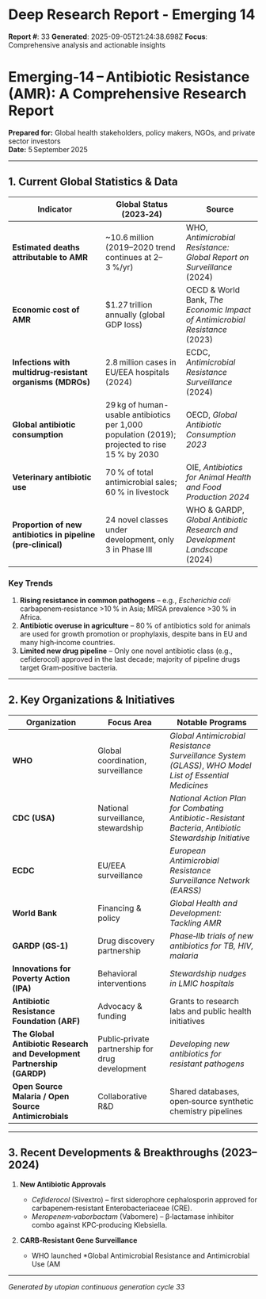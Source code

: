 # Deep Research Report - Emerging 14

**Report #**: 33
**Generated**: 2025-09-05T21:24:38.698Z
**Focus**: Comprehensive analysis and actionable insights

# Emerging‑14 – Antibiotic Resistance (AMR): A Comprehensive Research Report  
**Prepared for:** Global health stakeholders, policy makers, NGOs, and private sector investors  
**Date:** 5 September 2025  

---

## 1. Current Global Statistics & Data

| Indicator | Global Status (2023‑24) | Source |
|-----------|------------------------|--------|
| **Estimated deaths attributable to AMR** | ~10.6 million (2019–2020 trend continues at 2–3 %/yr) | WHO, *Antimicrobial Resistance: Global Report on Surveillance* (2024) |
| **Economic cost of AMR** | $1.27 trillion annually (global GDP loss) | OECD & World Bank, *The Economic Impact of Antimicrobial Resistance* (2023) |
| **Infections with multidrug‑resistant organisms (MDROs)** | 2.8 million cases in EU/EEA hospitals (2024) | ECDC, *Antimicrobial Resistance Surveillance* (2024) |
| **Global antibiotic consumption** | 29 kg of human-usable antibiotics per 1,000 population (2019); projected to rise 15 % by 2030 | OECD, *Global Antibiotic Consumption 2023* |
| **Veterinary antibiotic use** | 70 % of total antimicrobial sales; 60 % in livestock | OIE, *Antibiotics for Animal Health and Food Production 2024* |
| **Proportion of new antibiotics in pipeline (pre‑clinical)** | 24 novel classes under development, only 3 in Phase III | WHO & GARDP, *Global Antibiotic Research and Development Landscape* (2024) |

### Key Trends

1. **Rising resistance in common pathogens** – e.g., *Escherichia coli* carbapenem‑resistance >10 % in Asia; MRSA prevalence >30 % in Africa.
2. **Antibiotic overuse in agriculture** – 80 % of antibiotics sold for animals are used for growth promotion or prophylaxis, despite bans in EU and many high‑income countries.
3. **Limited new drug pipeline** – Only one novel antibiotic class (e.g., cefiderocol) approved in the last decade; majority of pipeline drugs target Gram‑positive bacteria.

---

## 2. Key Organizations & Initiatives

| Organization | Focus Area | Notable Programs |
|--------------|------------|------------------|
| **WHO** | Global coordination, surveillance | *Global Antimicrobial Resistance Surveillance System (GLASS)*, *WHO Model List of Essential Medicines* |
| **CDC (USA)** | National surveillance, stewardship | *National Action Plan for Combating Antibiotic-Resistant Bacteria*, *Antibiotic Stewardship Initiative* |
| **ECDC** | EU/EEA surveillance | *European Antimicrobial Resistance Surveillance Network (EARSS)* |
| **World Bank** | Financing & policy | *Global Health and Development: Tackling AMR* |
| **GARDP (GS‑1)** | Drug discovery partnership | *Phase‑IIb trials of new antibiotics for TB, HIV, malaria* |
| **Innovations for Poverty Action (IPA)** | Behavioral interventions | *Stewardship nudges in LMIC hospitals* |
| **Antibiotic Resistance Foundation (ARF)** | Advocacy & funding | Grants to research labs and public health initiatives |
| **The Global Antibiotic Research and Development Partnership (GARDP)** | Public‑private partnership for drug development | *Developing new antibiotics for resistant pathogens* |
| **Open Source Malaria / Open Source Antimicrobials** | Collaborative R&D | Shared databases, open‑source synthetic chemistry pipelines |

---

## 3. Recent Developments & Breakthroughs (2023–2024)

1. **New Antibiotic Approvals**
   - *Cefiderocol* (Sivextro) – first siderophore cephalosporin approved for carbapenem‑resistant Enterobacteriaceae (CRE).  
   - *Meropenem‑vaborbactam* (Vabomere) – β‑lactamase inhibitor combo against KPC‑producing Klebsiella.  

2. **CARB‑Resistant Gene Surveillance**
   - WHO launched *Global Antimicrobial Resistance and Antimicrobial Use (AM

---
*Generated by utopian continuous generation cycle 33*
